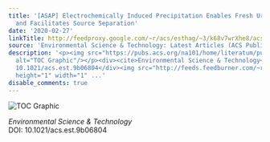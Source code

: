 ```yaml
---
title: '[ASAP] Electrochemically Induced Precipitation Enables Fresh Urine Stabilization
  and Facilitates Source Separation'
date: '2020-02-27'
linkTitle: http://feedproxy.google.com/~r/acs/esthag/~3/k68v7wrXhe8/acs.est.9b06804
source: 'Environmental Science & Technology: Latest Articles (ACS Publications)'
description: '<p><img src="https://pubs.acs.org/na101/home/literatum/publisher/achs/journals/content/esthag/0/esthag.ahead-of-print/acs.est.9b06804/20200226/images/medium/es9b06804_0002.gif"
  alt="TOC Graphic"/></p><div><cite>Environmental Science & Technology</cite></div><div>DOI:
  10.1021/acs.est.9b06804</div><img src="http://feeds.feedburner.com/~r/acs/esthag/~4/k68v7wrXhe8"
  height="1" width="1" ...'
disable_comments: true
---
```

<p><img src="https://pubs.acs.org/na101/home/literatum/publisher/achs/journals/content/esthag/0/esthag.ahead-of-print/acs.est.9b06804/20200226/images/medium/es9b06804_0002.gif" alt="TOC Graphic"/></p><div><cite>Environmental Science & Technology</cite></div><div>DOI: 10.1021/acs.est.9b06804</div><img src="http://feeds.feedburner.com/~r/acs/esthag/~4/k68v7wrXhe8" height="1" width="1" ...